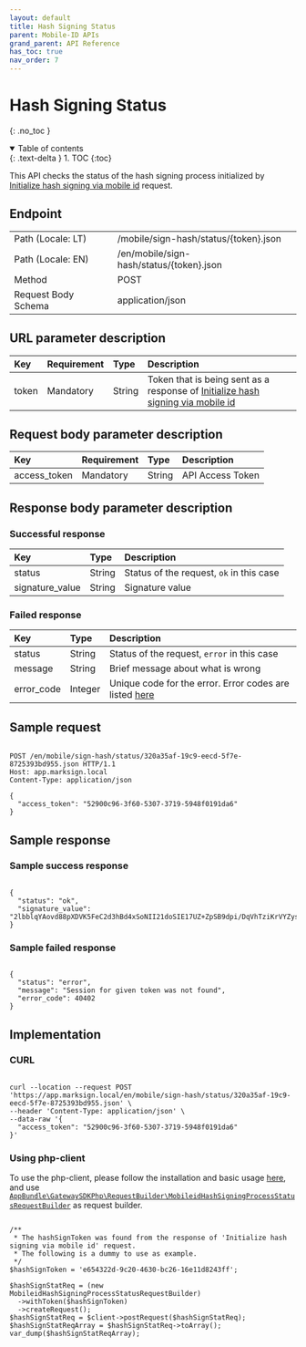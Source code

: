 ```yaml
---
layout: default
title: Hash Signing Status
parent: Mobile-ID APIs
grand_parent: API Reference
has_toc: true
nav_order: 7
---
```


# Hash Signing Status
{: .no_toc }

<details open markdown="block">
  <summary>
    Table of contents
  </summary>
  {: .text-delta }
1. TOC
{:toc}
</details>

This API checks the status of the hash signing process initialized by [Initialize hash signing via mobile id](/api-references/mobileId/apiMobileidInitHashSigning.html#initialize-hash-signing-via-mobile-id) request.

## Endpoint

<table>
  <tbody>
    <tr>
      <td>Path (Locale: LT)</td>
      <td>/mobile/sign-hash/status/{token}.json</td>
    </tr>
    <tr>
      <td>Path (Locale: EN)</td>
      <td>/en/mobile/sign-hash/status/{token}.json</td>
    </tr>
    <tr>
      <td>Method</td>
      <td>POST</td>
    </tr>
    <tr>
      <td>Request Body Schema</td>
      <td>application/json</td>
    </tr>
  </tbody>
</table>

## URL parameter description

| Key | Requirement | Type | Description |
| :--- | :--- | :--- | :--- |
| token | Mandatory | String | Token that is being sent as a response of [Initialize hash signing via mobile id](/api-references/mobileId/apiMobileidInitHashSigning.html#successful-response) |

## Request body parameter description

| Key | Requirement | Type | Description |
| :--- | :--- | :--- | :--- |
| access_token | Mandatory | String | API Access Token |



## Response body parameter description

### Successful response

| Key | Type | Description |
| :--- | :--- | :--- |
| status | String | Status of the request, `ok` in this case |
| signature_value | String | Signature value |



### Failed response

| Key | Type | Description |
| :--- | :--- | :--- |
| status | String | Status of the request, `error` in this case |
| message | String | Brief message about what is wrong |
| error_code | Integer | Unique code for the error. Error codes are listed [here](/api-references/errorCodes.html) |


## Sample request

```

POST /en/mobile/sign-hash/status/320a35af-19c9-eecd-5f7e-8725393bd955.json HTTP/1.1
Host: app.marksign.local
Content-Type: application/json

{
  "access_token": "52900c96-3f60-5307-3719-5948f0191da6"
}

```

## Sample response

### Sample success response

```

{
  "status": "ok",
  "signature_value": "2lbblqYAovd88pXDVK5FeC2d3hBd4xSoNII21doSIE17UZ+ZpSB9dpi/DqVhTziKrVYZysw5J0gqCEA4tji/Dw=="
}

```

### Sample failed response

```

{
  "status": "error",
  "message": "Session for given token was not found",
  "error_code": 40402
}

```

## Implementation

### CURL

```

curl --location --request POST 'https://app.marksign.local/en/mobile/sign-hash/status/320a35af-19c9-eecd-5f7e-8725393bd955.json' \
--header 'Content-Type: application/json' \
--data-raw '{
  "access_token": "52900c96-3f60-5307-3719-5948f0191da6"
}'

```

### Using php-client

To use the php-client, please follow the installation and basic usage [here](/sdk-php-client.html#usage), and use [`AppBundle\GatewaySDKPhp\RequestBuilder\MobileidHashSigningProcessStatusRequestBuilder`](/class-ref/GatewaySDKPhp/RequestBuilder/MobileidHashSigningProcessStatusRequestBuilder.html) as request builder.

```

/**
 * The hashSignToken was found from the response of 'Initialize hash signing via mobile id' request.
 * The following is a dummy to use as example.
 */
$hashSignToken = 'e654322d-9c20-4630-bc26-16e11d8243ff';

$hashSignStatReq = (new MobileidHashSigningProcessStatusRequestBuilder)
  ->withToken($hashSignToken)
  ->createRequest();
$hashSignStatReq = $client->postRequest($hashSignStatReq);
$hashSignStatReqArray = $hashSignStatReq->toArray();
var_dump($hashSignStatReqArray);

```
